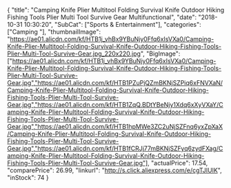 {
	"title": "Camping Knife Plier Multitool Folding Survival Knife Outdoor Hiking Fishing Tools Plier Multi Tool Survive Gear Multifunctional",
	"date": "2018-10-31 10:30:20",
	"SubCat": ["Sports & Entertainment"],
	"categories": ["Camping "],
	"thumbnailImage": "https://ae01.alicdn.com/kf/HTB1j_vhBx9YBuNjy0Ffq6xIsVXa0/Camping-Knife-Plier-Multitool-Folding-Survival-Knife-Outdoor-Hiking-Fishing-Tools-Plier-Multi-Tool-Survive-Gear.jpg_220x220.jpg",
	"BigImage": ["https://ae01.alicdn.com/kf/HTB1j_vhBx9YBuNjy0Ffq6xIsVXa0/Camping-Knife-Plier-Multitool-Folding-Survival-Knife-Outdoor-Hiking-Fishing-Tools-Plier-Multi-Tool-Survive-Gear.jpg","https://ae01.alicdn.com/kf/HTB1PZuPjQZmBKNjSZPiq6xFNVXaN/Camping-Knife-Plier-Multitool-Folding-Survival-Knife-Outdoor-Hiking-Fishing-Tools-Plier-Multi-Tool-Survive-Gear.jpg","https://ae01.alicdn.com/kf/HTB1ZqQ.BDtYBeNjy1Xdq6xXyVXaY/Camping-Knife-Plier-Multitool-Folding-Survival-Knife-Outdoor-Hiking-Fishing-Tools-Plier-Multi-Tool-Survive-Gear.jpg","https://ae01.alicdn.com/kf/HTB1hpMWe3ZC2uNjSZFnq6yxZpXaX/Camping-Knife-Plier-Multitool-Folding-Survival-Knife-Outdoor-Hiking-Fishing-Tools-Plier-Multi-Tool-Survive-Gear.jpg","https://ae01.alicdn.com/kf/HTB1fCRJj77mBKNjSZFyq6zydFXag/Camping-Knife-Plier-Multitool-Folding-Survival-Knife-Outdoor-Hiking-Fishing-Tools-Plier-Multi-Tool-Survive-Gear.jpg"],
	"actualPrice": 17.54,
	"comparePrice": 26.99,
	"linkurl": "http://s.click.aliexpress.com/e/cgTJIUlK",
	"inStock": 74
}
